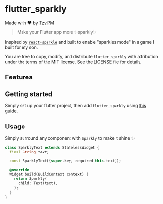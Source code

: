 # flutter_sparkly

Made with ❤️ by [TzviPM](https://www.tzvipm.dev/)

> Make your Flutter app more ✨sparkly✨

Inspired by [`react-sparkle`](https://www.npmjs.com/package/react-sparkle) and built to enable "sparkles mode" in a game I built for my son.

You are free to copy, modify, and distribute `flutter_sparkly` with attribution under the terms of the MIT license. See the LICENSE file for details.

## Features



## Getting started

Simply set up your flutter project, then add `flutter_sparkly` using [this guide](https://pub.dev/packages/flutter_sparkly/install).

## Usage

Simply surround any component with `Sparkly` to make it shine ✨

```dart
class SparklyText extends StatelessWidget {
  final String text;

  const SparklyText({super.key, required this.text});

  @override
  Widget build(BuildContext context) {
    return Sparkly(
      child: Text(text),
    );
  }
}
```
